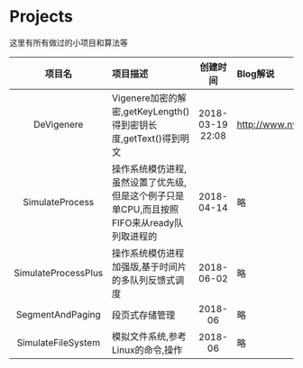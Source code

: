 # Projects
这里有所有做过的小项目和算法等


|项目名|项目描述|创建时间|Blog解说|
|:--:|:--|:--:|:--|
|DeVigenere|Vigenere加密的解密,getKeyLength()得到密钥长度,getText()得到明文|2018-03-19 22:08|http://www.nwuer.com/a/11|
|SimulateProcess|操作系统模仿进程,虽然设置了优先级,但是这个例子只是单CPU,而且按照FIFO来从ready队列取进程的|2018-04-14|略|
|SimulateProcessPlus|操作系统模仿进程加强版,基于时间片的多队列反馈式调度|2018-06-02|略|
|SegmentAndPaging|段页式存储管理|2018-06|略|
|SimulateFileSystem|模拟文件系统,参考Linux的命令,操作|2018-06|略|
